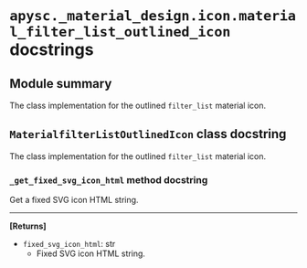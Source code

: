 # `apysc._material_design.icon.material_filter_list_outlined_icon` docstrings

## Module summary

The class implementation for the outlined `filter_list` material icon.

## `MaterialfilterListOutlinedIcon` class docstring

The class implementation for the outlined `filter_list` material icon.

### `_get_fixed_svg_icon_html` method docstring

Get a fixed SVG icon HTML string.<hr>

**[Returns]**

- `fixed_svg_icon_html`: str
  - Fixed SVG icon HTML string.